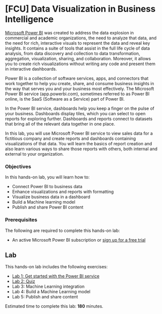 <a name="HOLTitle"></a>
# [FCU] Data Visualization in Business Intelligence #

[Microsoft Power BI](https://powerbi.microsoft.com/en-us/mobile/) was created to address the data explosion in commercial and academic organizations, the need to analyze that data, and the need for rich, interactive visuals to represent the data and reveal key insights. It contains a suite of tools that assist in the full life cycle of data analysis, from data discovery and collection to data transformation, aggregation, visualization, sharing, and collaboration. Moreover, it allows you to create rich visualizations without writing any code and present them in interactive dashboards.

Power BI is a collection of software services, apps, and connectors that work together to help you create, share, and consume business insights in the way that serves you and your business most effectively. The Microsoft Power BI service (app.powerbi.com), sometimes referred to as Power BI online, is the SaaS (Software as a Service) part of Power BI. 

In the Power BI service, dashboards help you keep a finger on the pulse of your business. Dashboards display tiles, which you can select to open reports for exploring further. Dashboards and reports connect to datasets that bring all of the relevant data together in one place.

In this lab, you will use Microsoft Power BI service to view sales data for a fictitious company and create reports and dashboards containing visualizations of that data. You will learn the basics of report creation and also learn various ways to share those reports with others, both internal and external to your organization. 

<a name="Objectives"></a>
### Objectives ###

In this hands-on lab, you will learn how to:
 
- Connect Power BI to business data
- Enhance visualizations and reports with formatting
- Visualize business data in a dashboard 
- Build a Machine learning model
- Publish and share Power BI content

<a name="Prerequisites"></a>
### Prerequisites ###

The following are required to complete this hands-on lab: 
- An active Microsoft Power BI subscription or [sign up for a free trial](https://app.powerbi.com/signupredirect?pbi_source=web) 
 
<a name="Exercises"></a>
## Lab ##

This hands-on lab includes the following exercises:

- [Lab 1: Get started with the Power BI service](./Lab1/readme.md)  
- [Lab 2: Quiz](./Lab2/readme.md)    
- Lab 3: Machine Learning integration
- Lab 4: Build a Machine Learning model 
- Lab 5: Publish and share content 


 
Estimated time to complete this lab: **180** minutes.